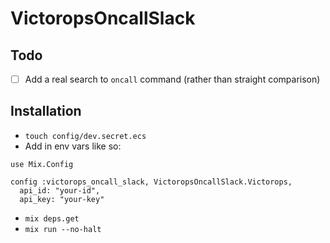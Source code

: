 # VictoropsOncallSlack

## Todo

- [ ] Add a real search to `oncall` command (rather than straight comparison)

## Installation

- `touch config/dev.secret.ecs`
- Add in env vars like so:

```
use Mix.Config

config :victorops_oncall_slack, VictoropsOncallSlack.Victorops,
  api_id: "your-id",
  api_key: "your-key"
```

- `mix deps.get`
- `mix run --no-halt`
